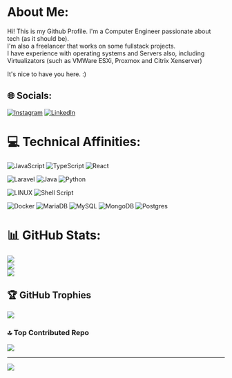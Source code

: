 #  About Me:
Hi! This is my Github Profile. I'm a Computer Engineer passionate about tech (as it should be).\
I'm also a freelancer that works on some fullstack projects.\
I have experience with operating systems and Servers also, including Virtualizators (such as VMWare ESXi, Proxmox and Citrix Xenserver)

It's nice to have you here. :)

## 🌐 Socials:
[![Instagram](https://img.shields.io/badge/Instagram-%23E4405F.svg?logo=Instagram&logoColor=white)](https://instagram.com/sandro_developer) [![LinkedIn](https://img.shields.io/badge/LinkedIn-%230077B5.svg?logo=linkedin&logoColor=white)](https://linkedin.com/in/sandro-srj) 

# 💻 Technical Affinities:
![JavaScript](https://img.shields.io/badge/javascript-%23323330.svg?style=for-the-badge&logo=javascript&logoColor=%23F7DF1E) ![TypeScript](https://img.shields.io/badge/typescript-%23007ACC.svg?style=for-the-badge&logo=typescript&logoColor=white) ![React](https://img.shields.io/badge/react-%2320232a.svg?style=for-the-badge&logo=react&logoColor=%2361DAFB) 

![Laravel](https://img.shields.io/badge/laravel-%23FF2D20.svg?style=for-the-badge&logo=laravel&logoColor=white) ![Java](https://img.shields.io/badge/java-%23ED8B00.svg?style=for-the-badge&logo=java&logoColor=white) ![Python](https://img.shields.io/badge/python-3670A0?style=for-the-badge&logo=python&logoColor=ffdd54) 

![LINUX](https://img.shields.io/badge/Linux-FCC624?style=for-the-badge&logo=linux&logoColor=black) ![Shell Script](https://img.shields.io/badge/shell_script-%23121011.svg?style=for-the-badge&logo=gnu-bash&logoColor=white)  

![Docker](https://img.shields.io/badge/docker-%230db7ed.svg?style=for-the-badge&logo=docker&logoColor=white) ![MariaDB](https://img.shields.io/badge/MariaDB-003545?style=for-the-badge&logo=mariadb&logoColor=white) ![MySQL](https://img.shields.io/badge/mysql-%2300f.svg?style=for-the-badge&logo=mysql&logoColor=white) ![MongoDB](https://img.shields.io/badge/MongoDB-%234ea94b.svg?style=for-the-badge&logo=mongodb&logoColor=white) ![Postgres](https://img.shields.io/badge/postgres-%23316192.svg?style=for-the-badge&logo=postgresql&logoColor=white)

# 📊 GitHub Stats:
![](https://github-readme-stats.vercel.app/api?username=skalel&theme=dark&hide_border=true&include_all_commits=true&count_private=true)<br/>
![](https://github-readme-streak-stats.herokuapp.com/?user=skalel&theme=dark&hide_border=true)<br/>
![](https://github-readme-stats.vercel.app/api/top-langs/?username=skalel&theme=dark&hide_border=true&include_all_commits=true&count_private=true&layout=compact)

## 🏆 GitHub Trophies
![](https://github-profile-trophy.vercel.app/?username=skalel&theme=dark&no-frame=true&no-bg=true&margin-w=4)

### 🔝 Top Contributed Repo
![](https://github-contributor-stats.vercel.app/api?username=skalel&limit=5&theme=dark&combine_all_yearly_contributions=true)

---
[![](https://visitcount.itsvg.in/api?id=skalel&icon=3&color=0)](https://visitcount.itsvg.in)

<!-- Proudly created with GPRM ( https://gprm.itsvg.in ) -->
